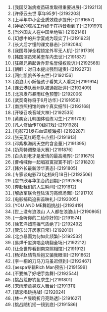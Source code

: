 
1. [我国艾滋病疫苗研发取得重要进展]-[2192113]
1. [许倬云去世 享年95岁]-[2192203]
1. [上半年中小企业质效稳步提升]-[2191657]
1. [神秘的塔吊工作终于在抖音看到了]-[2191991]
1. [当外国友人在中国坐地铁]-[2192148]
1. [幻想中的升学宴成为现实了]-[2191923]
1. [长大后才懂的课文暴击]-[2192084]
1. [我国导弹全程锁定外军无人机]-[2191739]
1. [韩国演员宋英奎车内去世]-[2191837]
1. [狂飙兄弟起诉乔菲名誉侵权败诉]-[2192568]
1. [朝鲜：对日本提出强烈谴责]-[2192273]
1. [网红凯凯爷爷去世]-[2192156]
1. [浪浪山小妖怪孩子看笑大人看哭]-[2191914]
1. [连云港队泰州队被通报批评]-[2192409]
1. [北京发布暴雨红色预警]-[2192006]
1. [武契奇称将于9月访华]-[2191659]
1. [南京照相馆的四个真实细节]-[2192168]
1. [开嗓召唤音域大神]-[2192535]
1. [黄奕女儿韩国体验练习生]-[2191709]
1. [凡人修仙传T0级打戏]-[2191928]
1. [电影731发布血证版海报]-[2192287]
1. [张元英红昭愿卡点摇]-[2191913]
1. [邓紫棋海阔天空的含金量]-[2191395]
1. [奶茶特调整活大赛]-[2191876]
1. [白头到老才是爱情的最高境界]-[2191675]
1. [曹格喊你一起唱寂寞寂寞不好]-[2191820]
1. [韩外长最新涉华表态]-[2191805]
1. [专家谈电影731定档9月18日]-[2192506]
1. [虞书欣与华策合约到期]-[2192595]
1. [奔赴我们的人生瞬间]-[2191812]
1. [解放军联合登陆演习高燃场面]-[2191710]
1. [电影捕风追影首映礼]-[2192005]
1. [YOU AND ME舞蹈挑战]-[2192419]
1. [世上没有浪浪山 人人都在浪浪山]-[2190865]
1. [一全听你的二给你好的]-[2191574]
1. [徐艺洋蜡笔摇气质绝了]-[2192492]
1. [管乐公开居家日常]-[2192010]
1. [北京暴雨为何如此频繁]-[2192532]
1. [易烊千玺演唱会嗨翻全场]-[2192212]
1. [让全世界看到南京照相馆]-[2191912]
1. [杨洋赵晴背后抱又骗我眼泪]-[2191862]
1. [李一桐的刀马刀马虽迟但到]-[2192467]
1. [aespa专辑Rich Man预告]-[2191599]
1. [不要搞了好吧手势舞]-[2192544]
1. [挑战荒野钓鱼求生]-[2191801]
1. [宋雨琦章昊双人舞台]-[2191311]
1. [请恋唱跳挑战]-[2192024]
1. [林一卢昱晓折月亮路透]-[2191627]
1. [挑战随机摇一镜到底]-[2191586]